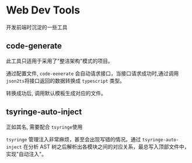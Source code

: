 # Web Dev Tools

开发前端时沉淀的一些工具

## code-generate

此工具只适用于采用了"整洁架构"模式的项目。

通过配置文件, `code-eenerate` 会自动请求接口，当接口请求成功时,通过调用`json2ts`将接口返回的数据转换成 `typescript` 类型。

转换成功后, 调用默认模板生成对应的文件。

## tsyringe-auto-inject

正如其名, 需要配合 `tsyringe`使用

`tsyringe` 管理注入非常麻烦，甚至会出现写错的情况。通过 `tsyringe-auto-inject` 在分析 AST 树之后解析出各模块之间的对应关系，最总写入顶部文件中，实现"自动注入"。
